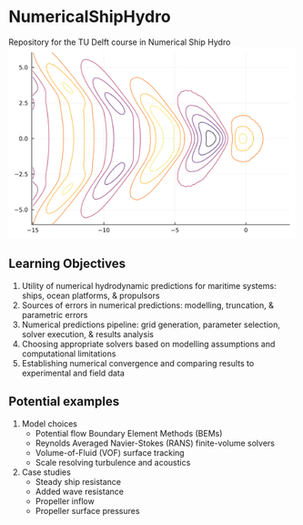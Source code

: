 # NumericalShipHydro
Repository for the TU Delft course in Numerical Ship Hydro
![Kelvin wave from a moving source](source-kelvin.png)

Learning Objectives
---
1. Utility of numerical hydrodynamic predictions for maritime systems: ships, ocean platforms, & propulsors
2. Sources of errors in numerical predictions: modelling, truncation, & parametric errors
3. Numerical predictions pipeline: grid generation, parameter selection, solver execution, & results analysis
4. Choosing appropriate solvers based on modelling assumptions and computational limitations
5. Establishing numerical convergence and comparing results to experimental and field data

Potential examples
---
1. Model choices
   - Potential flow Boundary Element Methods (BEMs)
   - Reynolds Averaged Navier-Stokes (RANS) finite-volume solvers
   - Volume-of-Fluid (VOF) surface tracking
   - Scale resolving turbulence and acoustics
2. Case studies
   - Steady ship resistance
   - Added wave resistance
   - Propeller inflow
   - Propeller surface pressures
